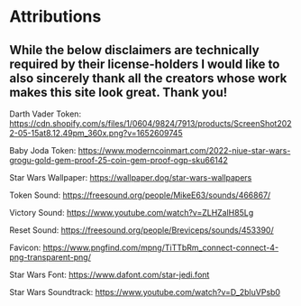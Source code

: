 <h1> Attributions </h1>

<h2> While the below disclaimers are technically required by their license-holders I would like to also sincerely thank all the creators whose work makes this site look great. Thank you! </h2>

Darth Vader Token: 
https://cdn.shopify.com/s/files/1/0604/9824/7913/products/ScreenShot2022-05-15at8.12.49pm_360x.png?v=1652609745 

Baby Joda Token:
https://www.moderncoinmart.com/2022-niue-star-wars-grogu-gold-gem-proof-25-coin-gem-proof-ogp-sku66142

Star Wars Wallpaper:
https://wallpaper.dog/star-wars-wallpapers

Token Sound:
https://freesound.org/people/MikeE63/sounds/466867/

Victory Sound:
https://www.youtube.com/watch?v=ZLHZalH85Lg

Reset Sound:
https://freesound.org/people/Breviceps/sounds/453390/

Favicon: 
https://www.pngfind.com/mpng/TiTTbRm_connect-connect-4-png-transparent-png/

Star Wars Font: 
https://www.dafont.com/star-jedi.font

Star Wars Soundtrack:
https://www.youtube.com/watch?v=D_2bluVPsb0
